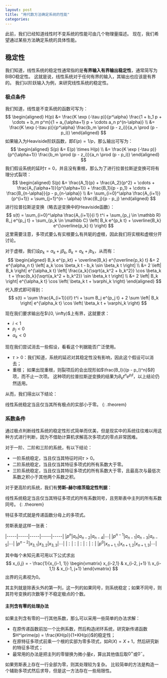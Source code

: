 ```yaml
---
layout: post
title: "用代数方法确定系统的性能"
categories: 
--- 
```


此前，我们已经知道线性时不变系统的性能可由几个物理量描述。
现在，我们希望通过某些方法确定系统的具体性能。

## 稳定性

我们知道，线性系统的稳定性通常指的是**有界输入有界输出稳定性**，通常简写为BIBO稳定性。
这就是说，线性系统对于任何有界的输入，其输出也应该是有界的。
我们以阶跃输入为例，来研究线性系统的稳定性。

### 极点条件

我们知道，线性是不变系统的函数可写为：
$$
\begin{aligned}
H(p) 
&= \frac{K \exp (-\tau p)}{p^\alpha} \frac{1 + b_1 p + \cdots + b_m p^m}{1 + a_{\alpha+1} p + \cdots a_n p^(n-\alpha)} \\
&= \frac{K \exp (-\tau p)}{p^\alpha} \frac{b_m \prod (p - z_i)}{a_n \prod (p - p_i)}
\end{aligned}
$$
如果输入为Heaviside阶跃函数，即$E(p) = 1/p$，那么输出可写为：
$$
\begin{aligned}
S(p) &= E(p) \times H(p) \\
&= \frac{K \exp (-\tau p)}{p^{\alpha+1}} \frac{b_m \prod (p - z_i)}{a_n \prod (p - p_i)}
\end{aligned}
$$
我们假设系统的延时$\tau = 0$，并且没有重根，那么为了进行拉普拉斯逆变换可将有理分式裂项：
$$
\begin{aligned}
S(p) 
&= \frac{A_1}{p} + \frac{A_2}{p^2} + \cdots + \frac{A_{\alpha+1}}{p^{\alpha+1}} + 
\frac{B_1}{p - p_1} + \cdots + \frac{B_{n-\alpha}}{p - p_{n-\alpha}} \\
&= \sum_{i=0}^\alpha \frac{A_{i+1}}{p^{i+1}} + \sum_{j=1}^{n - \alpha} \frac{B_j}{p - p_j}
\end{aligned}
$$
进行拉普拉斯逆变换（略去逆变换中的Heaviside函数）：
$$
s(t) = \sum_{i=0}^\alpha \frac{A_{i+1}}{i !} t^i + 
\sum_{p_j \in \mathbb R} B_j e^{p_j t} + 
\sum_{p_k \in \mathbb C} \left( B_k e^{p_k t} + \overline{B_k} e^{\overline{p_k} t} \right)
$$
这里需要注意，多项式要么有实根要么有共轭的虚根，因此我们将实根和虚根分开讨论。

对于虚根，我们设$p_k = \alpha_k + j \beta_k, \; B_k = a_k + j b_k$，从而有：
$$
\begin{aligned}
B_k e^{p_kt} + \overline{B_k} e^{\overline{p_k} t}
&= 2 e^{\alpha_n t} \left[ a_k \cos \beta_k t - b_k \sin \beta_k t \right] \\
&= 2 \left| B_k \right| e^{\alpha_k t} 
\left[ \frac{a_k}{\sqrt{a_k^2 + b_k^2}} \cos \beta_k t + \frac{b_k}{\sqrt{a_k^2 + b_k^2}} \sin \beta_k t \right] \\
&= 2 \left| B_k \right| e^{\alpha_k t}  \cos \left( \beta_k t + \varphi_k \right) 
\end{aligned}
$$
代入原式即可得到：
$$
s(t) = \sum \frac{A_{i+1}}{i!} t^i + \sum B_j e^{p_j t} + 2 \sum \left| B_k \right| e^{\alpha_k t}  \cos \left( \beta_k t + \varphi_k \right)
$$

现在我们要求输出在$\[0, \infty)$上有界，这就要求：
- $i < 1$
- $p_j < 0$
- $\alpha_k < 0$

现在我们尝试消去一些假设，看看这个判据能否广泛使用。

- $\tau > 0$：我们知道，系统的延迟对其稳定性没有影响，因此这个假设可以消去；
- 重根； 如果出现重根，则裂项后的会出现形如$\frac{B_l}{(p - p_l)^n}$的项，而不止一次项。
  这种项的拉普拉斯逆变换的结果为$B_k t^n e^{p_l t}$，以上结论仍然适用。

从而，我们得出以下结论：

线性系统稳定当且仅当其所有极点的实部小于零。
{: .theorem}

### 系数条件

通过极点判断线性系统的稳定性形式简单而优美，但是现实中的系统往往难以用这种方式进行判断，因为不借助计算机求解高次多项式的零点非常困难。

对于一阶、二阶和三阶的系统，有以下结论：

- 一阶系统稳定，当且仅当其特征时间$\tau > 0$。
- 二阶系统稳定，当且仅当其特征多项式的所有系数大于零。
- 三阶系统稳定，当且仅当其特征多项式的所有系数大于零，且最高次与最低次系数之积小于其他两个系数之积。

对于更高阶的系统，我们有**劳斯–赫尔维茨稳定性判据**：

线性系统稳定当且仅当其特征多项式的所有系数同号，且劳斯表中主列的所有系数同号。
{: .theorem}

特征多项式就是传递函数分母上的多项式。

劳斯表是这样一张表：

|-----|-----|-----|-----|-----|
|$p^n$|$a_n$|$a_{n-2}$|$a_{n-4}$|$\cdots$|
|$p^{n-1}$|$a_{n-1}$|$a_{n-3}$|$a_{n-5}$|$\cdots$|
|$p^{n-2}$|$x_{3,1}$|$x_{3,2}$|$x_{3,3}$|$\cdots$|
|$\vdots$|$\vdots$|$\vdots$|$\vdots$|$\vdots$|
|$p^0$|$x_{n+1,1}$|$x_{n+1,2}$|$x_{n+1,3}$|$\cdots$|

其中每个未知元素可用以下公式求出
$$
x_{i,j} = - \frac{1}{x_{i-1, 1}} 
\begin{vmatrix}
x_{i-2,1} & x_{i-2, j+1} \\
x_{i-1,1} & x_{i-1, j+1}
\end{vmatrix}
$$
出界的元素视为0。

其主列就是除表头外的第一列，这一列的如果同号，则系统稳定；如果不同号，则其符号变换的次数等于不稳定极点的个数。

#### 主列含有零的处理办法

如果主列含有零的一行其他系数，那么可以采用一些简单的办法求解：
- 在原传递函数前加一个比例系数，然后构造闭环系统，研究新传递函数$H^\prime(p) = \frac{KH(p)}{1+KH(p)}$的稳定性；
- 在原特征多项式前乘一个根的实部为零多项式，如$R(X)=X+1$，然后研究新的特征多项式；
- 最常用的办法是把主列的零替换为微小量$\varepsilon$，算出其他值后取$0^+$或$0^-$。

如果劳斯表上存在一行全部为零，则其处理较为复杂。
比较简单的方法是构造一个辅助多项式然后求导，但是这一方法存在一些局限性。

